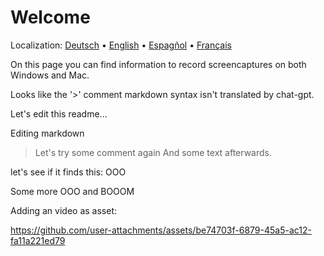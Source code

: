 # Welcome
Localization: [Deutsch](https://ewildingli.github.io/Global-Instructor-Guidelines/DE/) • [English](https://ewildingli.github.io/Global-Instructor-Guidelines/) • [Espagñol](https://ewildingli.github.io/Global-Instructor-Guidelines/ES/) • [Français](https://ewildingli.github.io/Global-Instructor-Guidelines/FR/)

On this page you can find information to record screencaptures on both Windows and Mac.

Looks like the '>' comment markdown syntax isn't translated by chat-gpt.

Let's edit this readme...

Editing markdown

> Let's try some comment again
And some text afterwards.

let's see if it finds this: OOO

Some more OOO and BOOOM

Adding an video as asset:

https://github.com/user-attachments/assets/be74703f-6879-45a5-ac12-fa11a221ed79

